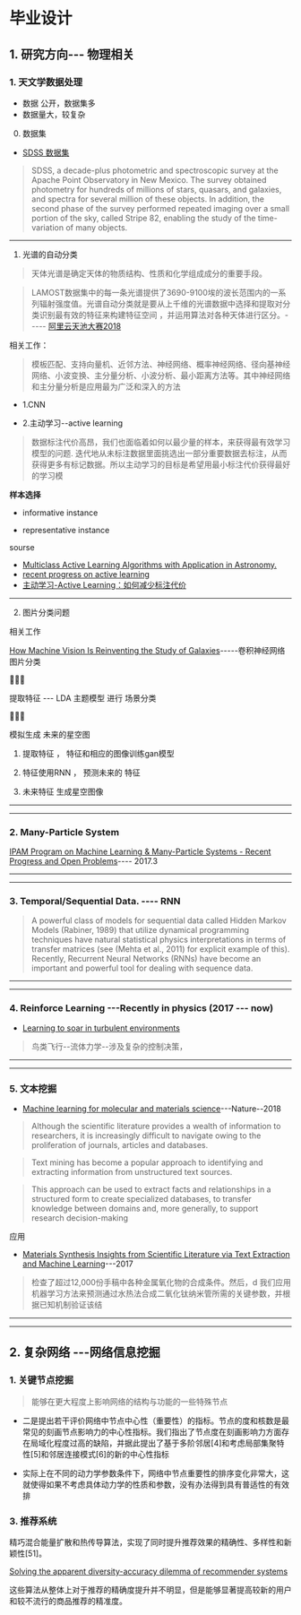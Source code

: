 # 毕业设计


##  1. 研究方向--- 物理相关


### 1. 天文学数据处理


*  数据 公开，数据集多
*  数据量大，较复杂

0. 数据集  

* [SDSS 数据集](http://www.astroml.org/user_guide/datasets.html#)

> SDSS, a decade-plus photometric and spectroscopic survey at the Apache Point Observatory in New Mexico. The survey obtained photometry for hundreds of millions of stars, quasars, and galaxies, and spectra for several million of these objects. In addition, the second phase of the survey performed repeated imaging over a small portion of the sky, called Stripe 82, enabling the study of the time-variation of many objects.





-----------


1. 光谱的自动分类
> 天体光谱是确定天体的物质结构、性质和化学组成成分的重要手段。

> LAMOST数据集中的每一条光谱提供了3690-9100埃的波长范围内的一系列辐射强度值。光谱自动分类就是要从上千维的光谱数据中选择和提取对分类识别最有效的特征来构建特征空间 ，并运用算法对各种天体进行区分。----- [阿里云天池大赛2018](https://tianchi.aliyun.com/competition/information.htm?spm=5176.11165320.5678.2.1c1b21e1sp8ntD&raceId=231646)

相关工作：

> 模板匹配、支持向量机、近邻方法、神经网络、概率神经网络、径向基神经网络、小波变换、主分量分析、小波分析、最小距离方法等。其中神经网络和主分量分析是应用最为广泛和深入的方法

* 1.CNN  



* 2.主动学习--active learning
> 数据标注代价高昂，我们也面临着如何以最少量的样本，来获得最有效学习模型的问题. 迭代地从未标注数据里面挑选出一部分重要数据去标注，从而获得更多有标记数据。所以主动学习的目标是希望用最小标注代价获得最好的学习模

**样本选择**

* informative instance

* representative instance

sourse

* [Multiclass Active Learning Algorithms with Application in Astronomy.](https://github.com/chengsoonong/mclass-sky)
* [recent progress on active learning](https://www.jiqizhixin.com/articles/2018-06-20-14)
* [主动学习-Active Learning：如何减少标注代价](https://zhuanlan.zhihu.com/p/39367595)


-------------


2. 图片分类问题

相关工作

[How Machine Vision Is Reinventing the Study of Galaxies](https://www.technologyreview.com/s/536411/how-machine-vision-is-reinventing-the-study-of-galaxies/)-----卷积神经网络图片分类




🌟🌟🌟

 提取特征 --- LDA 主题模型 进行 场景分类


🌟🌟🌟


模拟生成 未来的星空图

1. 提取特征 ， 特征和相应的图像训练gan模型

2.  特征使用RNN ， 预测未来的 特征

3.  未来特征 生成星空图像




----------
--------

### 2. Many-Particle System

[IPAM Program on Machine Learning & Many-Particle Systems - Recent Progress and Open Problems]()---- 2017.3



------
----

###  3.  Temporal/Sequential Data. ---- RNN 

> A powerful class of models for sequential data called Hidden Markov Models (Rabiner, 1989) that utilize dynamical programming techniques have natural statistical physics interpretations in terms of transfer matrices (see (Mehta et al., 2011) for explicit example of this). Recently, Recurrent Neural Networks (RNNs) have become an important and powerful tool for dealing with sequence data.

------
------



 ###  4. Reinforce Learning ---Recently in physics  (2017 --- now) 
 
 
 * [Learning to soar in turbulent environments](http://www.pnas.org/content/113/33/E4877)
 > 鸟类飞行--流体力学--涉及复杂的控制决策，
 
 ---------
 --------
 
 ### 5.  文本挖掘
 
 * [Machine learning for molecular and materials science](https://www.nature.com/articles/s41586-018-0337-2#ref-CR79)---Nature--2018
 
>  Although the scientific literature provides a wealth of information to researchers, it is increasingly difficult to navigate owing to the proliferation of journals, articles and databases. 

> Text mining has become a popular approach to identifying and extracting information from unstructured text sources. 

> This approach can be used to extract facts and relationships in a structured form to create specialized databases, to transfer knowledge between domains and, more generally, to support research decision-making
 
 
应用

* [Materials Synthesis Insights from Scientific Literature via Text
Extraction and Machine Learning](https://pubs.acs.org/doi/ipdf/10.1021/acs.chemmater.7b03500)---2017
> 检查了超过12,000份手稿中各种金属氧化物的合成条件。然后，d
我们应用机器学习方法来预测通过水热法合成二氧化钛纳米管所需的关键参数，并根据已知机制验证该结
 
 
 ----------
 --------
 
 
 ## 2. 复杂网络 ---网络信息挖掘
 
 ### 1.  关键节点挖掘
 > 能够在更大程度上影响网络的结构与功能的一些特殊节点
 
 
 
 * 二是提出若干评价网络中节点中心性（重要性）的指标。节点的度和核数是最常见的刻画节点影响力的中心性指标。我们指出了节点度在刻画影响力方面存在局域化程度过高的缺陷，并据此提出了基于多阶邻居[4]和考虑局部集聚特性[5]和邻居连接模式[6]的新的中心性指标
 
 
 * 实际上在不同的动力学参数条件下，网络中节点重要性的排序变化非常大，这就使得如果不考虑具体动力学的性质和参数，没有办法得到具有普适性的有效排
 
 
 
 ### 3. 推荐系统
 
 精巧混合能量扩散和热传导算法，实现了同时提升推荐效果的精确性、多样性和新颖性[51]。
 
 [Solving the apparent diversity-accuracy dilemma of recommender systems](https://arxiv.org/pdf/0808.2670.pdf)
 
 这些算法从整体上对于推荐的精确度提升并不明显，但是能够显著提高较新的用户和较不流行的商品推荐的精准度。
 
 
 
 
 
 
 
 





